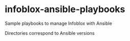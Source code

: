 # infoblox-ansible-playbooks
Sample playbooks to manage Infoblox with Ansible

Directories correspond to Ansible versions
